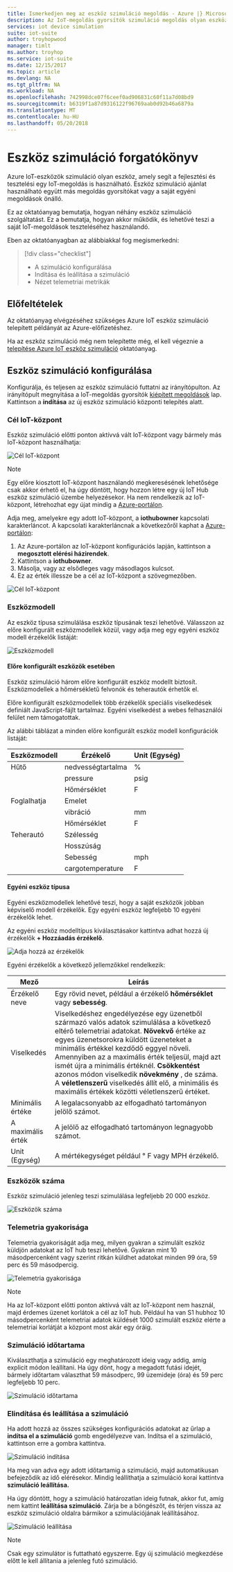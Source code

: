 ```yaml
---
title: Ismerkedjen meg az eszköz szimuláció megoldás - Azure |} Microsoft Docs
description: Az IoT-megoldás gyorsítók szimuláció megoldás olyan eszköz, amely segít a fejlesztési és tesztelési egy IoT-megoldás is használható. A szimuláció szolgáltatás az önálló ajánlat, amely más megoldás gyorsítók együtt használják, vagy a saját egyéni megoldások használni.
services: iot device simulation
suite: iot-suite
author: troyhopwood
manager: timlt
ms.author: troyhop
ms.service: iot-suite
ms.date: 12/15/2017
ms.topic: article
ms.devlang: NA
ms.tgt_pltfrm: NA
ms.workload: NA
ms.openlocfilehash: 742998dce07f6ceef0ad906831c60f11a7d08bd9
ms.sourcegitcommit: b6319f1a87d9316122f96769aab0d92b46a6879a
ms.translationtype: MT
ms.contentlocale: hu-HU
ms.lasthandoff: 05/20/2018
---
```

# <a name="device-simulation-walkthrough"></a>Eszköz szimuláció forgatókönyv

Azure IoT-eszközök szimuláció olyan eszköz, amely segít a fejlesztési és tesztelési egy IoT-megoldás is használható. Eszköz szimuláció ajánlat használható együtt más megoldás gyorsítókat vagy a saját egyéni megoldások önálló.

Ez az oktatóanyag bemutatja, hogyan néhány eszköz szimuláció szolgáltatást. Ez a bemutatja, hogyan akkor működik, és lehetővé teszi a saját IoT-megoldások teszteléséhez használandó.

Eben az oktatóanyagban az alábbiakkal fog megismerkedni:

>[!div class="checklist"]
> * A szimuláció konfigurálása
> * Indítása és leállítása a szimuláció
> * Nézet telemetriai metrikák

## <a name="prerequisites"></a>Előfeltételek

Az oktatóanyag elvégzéséhez szükséges Azure IoT eszköz szimuláció telepített példányát az Azure-előfizetéshez.

Ha az eszköz szimuláció még nem telepítette még, el kell végeznie a [telepítése Azure IoT eszköz szimuláció](iot-accelerators-device-simulation-deploy.md) oktatóanyag.

## <a name="configuring-device-simulation"></a>Eszköz szimuláció konfigurálása

Konfigurálja, és teljesen az eszköz szimuláció futtatni az irányítópulton. Az irányítópult megnyitása a IoT-megoldás gyorsítók [kiépített megoldások](https://www.azureiotsuite.com/) lap. Kattintson a **indítása** az új eszköz szimuláció központi telepítés alatt.

### <a name="target-iot-hub"></a>Cél IoT-központ

Eszköz szimuláció előtti ponton aktívvá vált IoT-központ vagy bármely más IoT-központ használhatja:

![Cél IoT-központ](./media/iot-accelerators-device-simulation-explore/targethub.png)

> [!NOTE]
> Egy előre kiosztott IoT-központ használandó megkeresésének lehetősége csak akkor érhető el, ha úgy döntött, hogy hozzon létre egy új IoT Hub eszköz szimuláció üzembe helyezésekor. Ha nem rendelkezik az IoT-központ, létrehozhat egy újat mindig a [Azure-portálon](https://portal.azure.com).

Adja meg, amelyekre egy adott IoT-központ, a **iothubowner** kapcsolati karakterláncot. A kapcsolati karakterláncnak a következőről kaphat a [Azure-portálon](https://portal.azure.com):

1. Az Azure-portálon az IoT-központ konfigurációs lapján, kattintson a **megosztott elérési házirendek**.
1. Kattintson a **iothubowner**.
1. Másolja, vagy az elsődleges vagy másodlagos kulcsot.
1. Ez az érték illessze be a cél az IoT-központ a szövegmezőben.

![Cél IoT-központ](./media/iot-accelerators-device-simulation-explore/connectionstring.png)

### <a name="device-model"></a>Eszközmodell

Az eszköz típusa szimulálása eszköz típusának teszi lehetővé. Válasszon az előre konfigurált eszközmodellek közül, vagy adja meg egy egyéni eszköz modell érzékelők listáját:

![Eszközmodell](./media/iot-accelerators-device-simulation-explore/devicemodel.png)

#### <a name="pre-configured-device-models"></a>Előre konfigurált eszközök esetében

Eszköz szimuláció három előre konfigurált eszköz modellt biztosít. Eszközmodellek a hőmérsékletű felvonók és teherautók érhetők el.

Előre konfigurált eszközmodellek több érzékelők speciális viselkedések definiált JavaScript-fájlt tartalmaz. Egyéni viselkedést a webes felhasználói felület nem támogatottak. 

Az alábbi táblázat a minden előre konfigurált eszköz modell konfigurációk listáját:

| Eszközmodell | Érzékelő | Unit (Egység) | 
| -------------| ------ | -----| 
| Hűtő | nedvességtartalma | % |
| | pressure | psig | 
| | Hőmérséklet | F | 
| Foglalhatja | Emelet | 
| | vibráció | mm | 
| | Hőmérséklet | F | 
| Teherautó | Szélesség | |
| | Hosszúság | | 
| | Sebesség | mph | 
| | cargotemperature | F | 

#### <a name="custom-device-model"></a>Egyéni eszköz típusa

Egyéni eszközmodellek lehetővé teszi, hogy a saját eszközök jobban képviselő modell érzékelők. Egy egyéni eszköz legfeljebb 10 egyéni érzékelők lehet.

Az egyéni eszköz modelltípus kiválasztásakor kattintva adhat hozzá új érzékelők **+ Hozzáadás érzékelő**.

![Adja hozzá az érzékelők](./media/iot-accelerators-device-simulation-explore/customsensors.png)

Egyéni érzékelők a következő jellemzőkkel rendelkezik:

| Mező | Leírás |
| ----- | ----------- |
| Érzékelő neve | Egy rövid nevet, például a érzékelő **hőmérséklet** vagy **sebesség**. |
| Viselkedés | Viselkedéshez engedélyezése egy üzenetből származó valós adatok szimulálása a következő eltérő telemetriai adatokat. **Növekvő** értéke az egyes üzenetsorokra küldött üzeneteket a minimális értékkel kezdődő eggyel növeli. Amennyiben az a maximális érték teljesül, majd azt ismét újra a minimális értéknél. **Csökkentést** azonos módon viselkedik **növekmény** , de száma. A **véletlenszerű** viselkedés állít elő, a minimális és maximális értékek közötti véletlenszerű értéket. |
| Minimális értéke | A legalacsonyabb az elfogadható tartományon jelölő számot. |
| A maximális érték | A jelölő az elfogadható tartományon legnagyobb számot. |
| Unit (Egység) | A mértékegységet például ° F vagy MPH érzékelő. |

### <a name="number-of-devices"></a>Eszközök száma

Eszköz szimuláció jelenleg teszi szimulálása legfeljebb 20 000 eszköz.

![Eszközök száma](./media/iot-accelerators-device-simulation-explore/numberofdevices.png)

### <a name="telemetry-frequency"></a>Telemetria gyakorisága

Telemetria gyakoriságát adja meg, milyen gyakran a szimulált eszköz küldjön adatokat az IoT hub teszi lehetővé. Gyakran mint 10 másodpercenként vagy szerint ritkán küldhet adatokat minden 99 óra, 59 perc és 59 másodpercig.

![Telemetria gyakorisága](./media/iot-accelerators-device-simulation-explore/frequency.png)

> [!NOTE]
> Ha az IoT-központ előtti ponton aktívvá vált az IoT-központ nem használ, majd érdemes üzenet korlátok a cél az IoT hub. Például ha van S1 hubhoz 10 másodpercenként telemetriai adatok küldését 1000 szimulált eszköz elérte a telemetriai korlátját a központ most akár egy óráig.

### <a name="simulation-duration"></a>Szimuláció időtartama

Kiválaszthatja a szimuláció egy meghatározott ideig vagy addig, amíg explicit módon leállítani. Ha úgy dönt, hogy a megadott futási idejét, bármely időtartam választhat 59 másodperc, 99 üzemideje (óra) és 59 perc legfeljebb 10 perc.

![Szimuláció időtartama](./media/iot-accelerators-device-simulation-explore/duration.png)

### <a name="start-and-stop-the-simulation"></a>Elindítása és leállítása a szimuláció

Ha adott hozzá az összes szükséges konfigurációs adatokat az űrlap a **indítsa el a szimuláció** gomb engedélyezve van. Indítsa el a szimuláció, kattintson erre a gombra kattintva.

![Szimuláció indítása](./media/iot-accelerators-device-simulation-explore/start.png)

Ha meg van adva egy adott időtartamig a szimuláció, majd automatikusan befejeződik az idő elérésekor. Mindig leállíthatja a szimuláció korai kattintva **szimuláció leállítása.**

Ha úgy döntött, hogy a szimuláció határozatlan ideig futnak, akkor fut, amíg nem kattint **leállítása szimuláció**. Zárja be a böngészőt, és térjen vissza az eszköz szimuláció oldalra bármikor a szimulációjának leállításához.

![Szimuláció leállítása](./media/iot-accelerators-device-simulation-explore/stop.png)

> [!NOTE]
> Csak egy szimulátor is futtatható egyszerre. Egy új szimuláció megkezdése előtt le kell állítania a jelenleg futó szimuláció.
